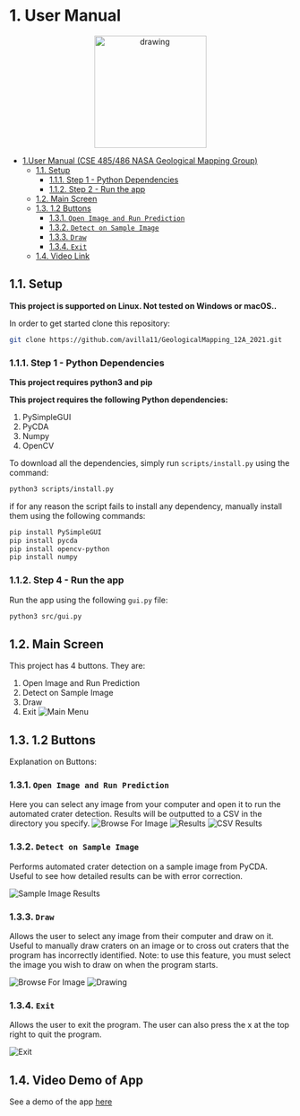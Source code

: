 # 1. User Manual

<p align="center">
<img src="./image/psyche.png" alt="drawing" width="200"/>
</p>


- [1.User Manual (CSE 485/486 NASA Geological Mapping Group)](#1-user-manual)
  - [1.1. Setup](#11-setup)
    - [1.1.1. Step 1 - Python Dependencies](#111-step-1---python-dependencies)
    - [1.1.2. Step 2 - Run the app](#112-step-4---run-the-app)
  - [1.2. Main Screen](#12-main-screen)
  - [1.3. 1.2 Buttons](#13-12-buttons)
    - [1.3.1. `Open Image and Run Prediction`](#131-open-image-and-run-prediction)
    - [1.3.2. `Detect on Sample Image`](#132-detect-on-sample-image)
    - [1.3.3. `Draw`](#133-draw)
    - [1.3.4. `Exit`](#134-exit)
  - [1.4. Video Link](#14-video-link)

## 1.1. Setup
**This project is supported on Linux. Not tested on Windows or macOS..**

In order to get started clone this repository:

```zsh
git clone https://github.com/avilla11/GeologicalMapping_12A_2021.git
```

### 1.1.1. Step 1 - Python Dependencies
**This project requires python3 and pip**

**This project requires the following Python dependencies:**
1. PySimpleGUI
2. PyCDA
3. Numpy
4. OpenCV

To download all the dependencies, simply run `scripts/install.py` using the command:
```zsh
python3 scripts/install.py
```
if for any reason the script fails to install any dependency, manually install them using the following commands:

```zsh
pip install PySimpleGUI
pip install pycda
pip install opencv-python
pip install numpy
```

### 1.1.2. Step 4 - Run the app
Run the app using the following `gui.py` file:

```zsh
python3 src/gui.py
```

## 1.2. Main Screen
This project has 4 buttons. They are:
1. Open Image and Run Prediction
2. Detect on Sample Image
3. Draw
4. Exit
![Main Menu](image/mainmenu.png?raw=true "Main Menu Label")

## 1.3. 1.2 Buttons
Explanation on Buttons:

### 1.3.1. `Open Image and Run Prediction`
Here you can select any image from your computer and open it to run the automated crater detection. Results will be outputted to a CSV in the directory
you specify.
![Browse For Image](image/browseforimage.png?raw=true "Browse For Image")
![Results](image/craterresults.png?raw=true "Results")
![CSV Results](image/csv.png?raw=true "CSV Results")

### 1.3.2. `Detect on Sample Image`
Performs automated crater detection on a sample image from PyCDA. Useful to see how detailed results can be with error correction.

![Sample Image Results](image/sampleresults.png?raw=true "Sample Image Results")

### 1.3.3. `Draw`
Allows the user to select any image from their computer and draw on it. Useful to manually draw craters on an image or to cross out craters that the program has
incorrectly identified. Note: to use this feature, you must select the image you 
wish to draw on when the program starts. 

![Browse For Image](image/drawbrowse.png?raw=true "Browse For Image")
![Drawing](image/drawresults.png?raw=true "Drawing")

### 1.3.4. `Exit`
Allows the user to exit the program. The user can also press the x at the top right to quit the program.

![Exit](image/exit.png?raw=true "Exit")


## 1.4. Video Demo of App
See a demo of the app [here](https://www.youtube.com/watch?v=4YLGX1ezpxA&ab_channel=AurelioVillalobos)

